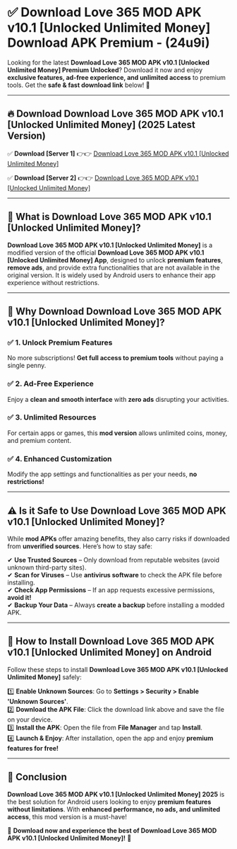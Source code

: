 
# ✅ Download Love 365 MOD APK v10.1 [Unlocked Unlimited Money] Download APK Premium -  (24u9i) 

Looking for the latest **Download Love 365 MOD APK v10.1 [Unlocked Unlimited Money] Premium Unlocked**? Download it now and enjoy **exclusive features, ad-free experience, and unlimited access** to premium tools. Get the **safe & fast download link** below! 🚀

---

## 🔥 Download Download Love 365 MOD APK v10.1 [Unlocked Unlimited Money] (2025 Latest Version)

✅ **Download [Server 1]** 👉👉 [Download Love 365 MOD APK v10.1 [Unlocked Unlimited Money] ](https://apkcomod.com?title=Download_Love_365_MOD_APK_v10.1_[Unlocked_Unlimited_Money])  

✅ **Download [Server 2]** 👉👉 [Download Love 365 MOD APK v10.1 [Unlocked Unlimited Money] ](https://apkcomod.com?title=Download_Love_365_MOD_APK_v10.1_[Unlocked_Unlimited_Money])  


---

## 📌 What is Download Love 365 MOD APK v10.1 [Unlocked Unlimited Money]?

**Download Love 365 MOD APK v10.1 [Unlocked Unlimited Money]** is a modified version of the official **Download Love 365 MOD APK v10.1 [Unlocked Unlimited Money] App**, designed to unlock **premium features**, **remove ads**, and provide extra functionalities that are not available in the original version. It is widely used by Android users to enhance their app experience without restrictions.

---

## 🌟 Why Download Download Love 365 MOD APK v10.1 [Unlocked Unlimited Money]?

### ✅ 1. Unlock Premium Features
No more subscriptions! **Get full access to premium tools** without paying a single penny.

### ✅ 2. Ad-Free Experience
Enjoy a **clean and smooth interface** with **zero ads** disrupting your activities.

### ✅ 3. Unlimited Resources
For certain apps or games, this **mod version** allows unlimited coins, money, and premium content.

### ✅ 4. Enhanced Customization
Modify the app settings and functionalities as per your needs, **no restrictions!**

---

## ⚠️ Is it Safe to Use Download Love 365 MOD APK v10.1 [Unlocked Unlimited Money]?

While **mod APKs** offer amazing benefits, they also carry risks if downloaded from **unverified sources**. Here’s how to stay safe:

✔ **Use Trusted Sources** – Only download from reputable websites (avoid unknown third-party sites).  
✔ **Scan for Viruses** – Use **antivirus software** to check the APK file before installing.  
✔ **Check App Permissions** – If an app requests excessive permissions, **avoid it!**  
✔ **Backup Your Data** – Always **create a backup** before installing a modded APK.

---

## 📲 How to Install Download Love 365 MOD APK v10.1 [Unlocked Unlimited Money] on Android

Follow these steps to install **Download Love 365 MOD APK v10.1 [Unlocked Unlimited Money]** safely:

1️⃣ **Enable Unknown Sources**: Go to **Settings > Security > Enable 'Unknown Sources'**.  
2️⃣ **Download the APK File**: Click the download link above and save the file on your device.  
3️⃣ **Install the APK**: Open the file from **File Manager** and tap **Install**.  
4️⃣ **Launch & Enjoy**: After installation, open the app and enjoy **premium features for free!**

---

## 🚀 Conclusion

**Download Love 365 MOD APK v10.1 [Unlocked Unlimited Money] 2025** is the best solution for Android users looking to enjoy **premium features without limitations**. With **enhanced performance, no ads, and unlimited access**, this mod version is a must-have!

🔻 **Download now and experience the best of Download Love 365 MOD APK v10.1 [Unlocked Unlimited Money]!** 🔻

